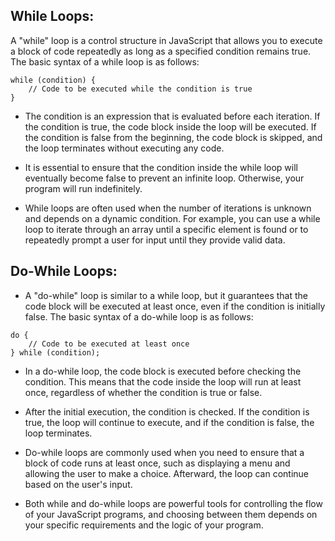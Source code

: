 ## While Loops:
A "while" loop is a control structure in JavaScript that allows you to execute a block of code repeatedly as long as a specified condition remains true. The basic syntax of a while loop is as follows:

```
while (condition) {
    // Code to be executed while the condition is true
}
```
- The condition is an expression that is evaluated before each iteration. If the condition is true, the code block inside the loop will be executed. If the condition is false from the beginning, the code block is skipped, and the loop terminates without executing any code.

- It is essential to ensure that the condition inside the while loop will eventually become false to prevent an infinite loop. Otherwise, your program will run indefinitely.

- While loops are often used when the number of iterations is unknown and depends on a dynamic condition. For example, you can use a while loop to iterate through an array until a specific element is found or to repeatedly prompt a user for input until they provide valid data.

## Do-While Loops:
- A "do-while" loop is similar to a while loop, but it guarantees that the code block will be executed at least once, even if the condition is initially false. The basic syntax of a do-while loop is as follows:

```
do {
    // Code to be executed at least once
} while (condition);
```

- In a do-while loop, the code block is executed before checking the condition. This means that the code inside the loop will run at least once, regardless of whether the condition is true or false.

- After the initial execution, the condition is checked. If the condition is true, the loop will continue to execute, and if the condition is false, the loop terminates.

- Do-while loops are commonly used when you need to ensure that a block of code runs at least once, such as displaying a menu and allowing the user to make a choice. Afterward, the loop can continue based on the user's input.

- Both while and do-while loops are powerful tools for controlling the flow of your JavaScript programs, and choosing between them depends on your specific requirements and the logic of your program.